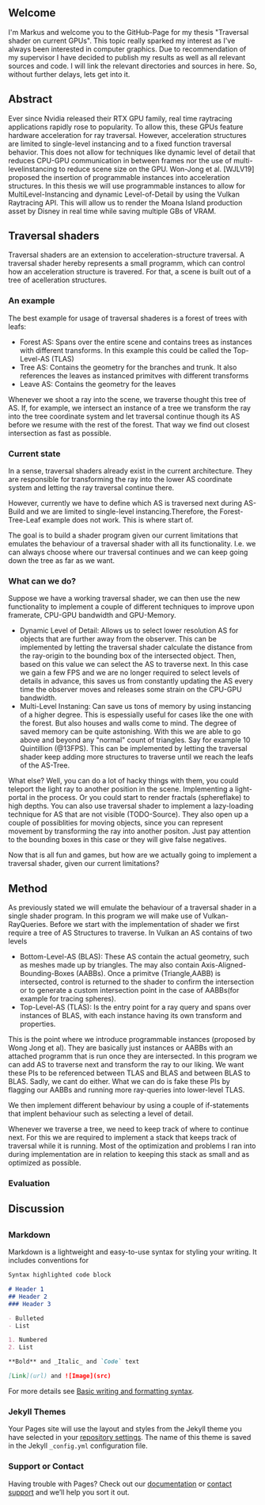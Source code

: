 ## Welcome

I'm Markus and welcome you to the GitHub-Page for my thesis "Traversal shader on current GPUs".
This topic really sparked my interest as I've always been interested in computer graphics.
Due to recommendation of my supervisor I have decided to publish my results as well as all relevant sources and code.
I will link the relevant directories and sources in here. So, without further delays, lets get into it.

## Abstract

Ever since Nvidia released their RTX GPU family, real time raytracing applications rapidly rose to popularity. 
To allow this, these GPUs feature hardware acceleration for ray traversal. However, acceleration structures are limited to single-level instancing and to a fixed function traversal behavior. This does not allow for techniques like dynamic level of detail that reduces CPU-GPU communication in between frames nor the use of multi-levelinstancing to reduce scene size on the GPU.
Won-Jong et al. [WJLV19] proposed the insertion of programmable instances into acceleration structures. In this thesis we will use programmable instances to allow for MultiLevel-Instancing and dynamic Level-of-Detail by using the Vulkan Raytracing API. This
will allow us to render the Moana Island production asset by Disney in real time while
saving multiple GBs of VRAM.

## Traversal shaders
Traversal shaders are an extension to acceleration-structure traversal. A traversal shader hereby represents a small programm, which can control how an acceleration structure is travered. For that, a scene is built out of a tree of acelleration structures. 

### An example

The best example for usage of traversal shaderes is a forest of trees with leafs:
- Forest AS: Spans over the entire scene and contains trees as instances with different transforms. In this example this could be called the Top-Level-AS (TLAS)
- Tree AS: Contains the geometry for the branches and trunk. It also references the leaves as instanced primitves with different transforms
- Leave AS: Contains the geometry for the leaves

Whenever we shoot a ray into the scene, we traverse thought this tree of AS. If, for example, we intersect an instance of a tree we transform the ray into the tree coordinate system and let traversal continue though its AS before we resume with the rest of the forest. That way we find out closest intersection as fast as possible.

### Current state

In a sense, traversal shaders already exist in the current architecture. They are responsible for transforming the ray into the lower AS coordinate system and letting the ray traversal continue there.

However, currently we have to define which AS is traversed next during AS-Build and we are limited to single-level instancing.Therefore, the Forest-Tree-Leaf example does not work. This is where start of.

The goal is to build a shader program given our current limitations that emulates the behaviour of a traversal shader with all its functionality. I.e. we can always choose where our traversal continues and we can keep going down the tree as far as we want.

### What can we do?

Suppose we have a working traversal shader, we can then use the new functionality to implement a couple of different techniques to improve upon framerate, CPU-GPU bandwidth and GPU-Memory.
- Dynamic Level of Detail: Allows us to select lower resolution AS for objects that are further away from the observer. This can be implemented by letting the traversal shader calculate the distance from the ray-origin to the bounding box of the intersected object. Then, based on this value we can select the AS to traverse next. In this case we gain a few FPS and we are no longer required to select levels of details in advance, this saves us from constantly updating the AS every time the observer moves and releases some strain on the CPU-GPU bandwidth.
- Multi-Level Instaning: Can save us tons of memory by using instancing of a higher degree. This is espessially useful for cases like the one with the forest. But also houses and walls come to mind. The degree of saved memory can be quite astonishing. With this we are able to go above and beyond any "normal" count of triangles. Say   for example 10 Quintillion (@13FPS). This can be implemented by letting the traversal shader keep adding more structures to traverse until we reach the leafs of the AS-Tree.

What else? Well, you can do a lot of hacky things with them, you could teleport the light ray to another position in the scene. Implementing a light-portal in the process. Or you could start to render fractals (sphereflake) to high depths. You can also use traversal shader to implement a lazy-loading technique for AS that are not visible (TODO-Source). They also open up a couple of possiblities for moving objects, since you can represent movement by transforming the ray into another positon. Just pay attention to the bounding boxes in this case or they will give false negatives.

Now that is all fun and games, but how are we actually going to implement a traversal shader, given our current limitations?

## Method

As previously stated we will emulate the behaviour of a traversal shader in a single shader program. In this program we will make use of Vulkan-RayQueries.
Before we start with the implementation of shader we first require a tree of AS Structures to traverse.
In Vulkan an AS contains of two levels
- Bottom-Level-AS (BLAS): These AS contain the actual geometry, such as meshes made up by triangles. The may also contain Axis-Aligned-Bounding-Boxes (AABBs). Once a primitve (Triangle,AABB) is intersected, control is returned to the shader to confirm the intersection or to generate a custom intersection point in the case of AABBs(for example for tracing spheres).
- Top-Level-AS (TLAS): Is the entry point for a ray query and spans over instances of BLAS, with each instance having its own transform and properties.

This is the point where we introduce programmable instances (proposed by Wong Jong et al). They are basically just instances or AABBs with an attached programm that is run once they are intersected. In this program we can add AS to traverse next and transform the ray to our liking. We want these PIs to be referenced between TLAS and BLAS and between BLAS to BLAS. Sadly, we cant do either. What we can do is fake these PIs by flagging our AABBs and running more ray-queries into lower-level TLAS.

We then implement different behaviour by using a couple of if-statements that implent behaviour such as selecting a level of detail.

Whenever we traverse a tree, we need to keep track of where to continue next. For this we are required to implement a stack that keeps track of traversal while it is running. Most of the optimization and problems I ran into during implementation are in relation to keeping this stack as small and as optimized as possible.

### Evaluation



## Discussion



## 

### Markdown

Markdown is a lightweight and easy-to-use syntax for styling your writing. It includes conventions for

```markdown
Syntax highlighted code block

# Header 1
## Header 2
### Header 3

- Bulleted
- List

1. Numbered
2. List

**Bold** and _Italic_ and `Code` text

[Link](url) and ![Image](src)
```

For more details see [Basic writing and formatting syntax](https://docs.github.com/en/github/writing-on-github/getting-started-with-writing-and-formatting-on-github/basic-writing-and-formatting-syntax).

### Jekyll Themes

Your Pages site will use the layout and styles from the Jekyll theme you have selected in your [repository settings](https://github.com/Ta1sty/Traversal-Shader-on-Current-GPUs/settings/pages). The name of this theme is saved in the Jekyll `_config.yml` configuration file.

### Support or Contact

Having trouble with Pages? Check out our [documentation](https://docs.github.com/categories/github-pages-basics/) or [contact support](https://support.github.com/contact) and we’ll help you sort it out.
